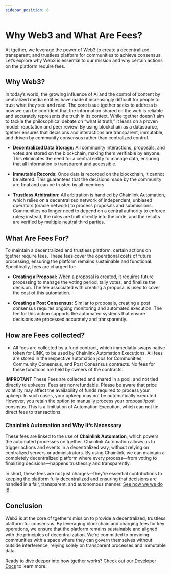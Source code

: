 ```yaml
---
sidebar_position: 6
---
```

# Why Web3 and What Are Fees?

At tgether, we leverage the power of Web3 to create a decentralized, transparent, and trustless platform for communities to achieve consensus. Let’s explore why Web3 is essential to our mission and why certain actions on the platform require fees.

## Why Web3?

In today’s world, the growing influence of AI and the control of content by centralized media entities have made it increasingly difficult for people to trust what they see and read. The core issue tgether seeks to address is how we can be confident that the information shared on the web is reliable and accurately represents the truth in its context. While tgether doesn’t aim to tackle the philosophical debate on “what is truth,” it leans on a proven model: reputation and peer review. By using blockchain as a datasource, tgether ensures that decisions and interactions are transparent, immutable, and driven by community consensus rather than centralized control.

- **Decentralized Data Storage:** All community interactions, proposals, and votes are stored on the blockchain, making them verifiable by anyone. This eliminates the need for a central entity to manage data, ensuring that all information is transparent and accessible.

- **Immutable Records:** Once data is recorded on the blockchain, it cannot be altered. This guarantees that the decisions made by the community are final and can be trusted by all members.

- **Trustless Arbitration:** All arbitration is handled by Chainlink Automation, which relies on a decentralized network of independent, unbiased operators (oracle network) to process proposals and submissions. Communities no longer need to depend on a central authority to enforce rules; instead, the rules are built directly into the code, and the results are verified by multiple neutral third parties.

## What Are Fees For?

To maintain a decentralized and trustless platform, certain actions on tgether require fees. These fees cover the operational costs of future processing, ensuring the platform remains sustainable and functional. Specifically, fees are charged for:

- **Creating a Proposal:** When a proposal is created, it requires future processing to manage the voting period, tally votes, and finalize the decision. The fee associated with creating a proposal is used to cover the cost of this automation.

- **Creating a Post Consensus:** Similar to proposals, creating a post consensus requires ongoing monitoring and automated execution. The fee for this action supports the automated systems that ensure decisions are processed accurately and transparently.

## How are Fees collected?
- All fees are collected by a fund contract, which immediatly swaps native token for LINK, to be used by Chainlink Automation Executions. All fees are stored in the respective automation jobs for Communities, Community Conesnsus, and Post Conesnsus contracts. No fees for these functions are held by owners of the contracts.

**IMPROTANT** These Fees are collected and shared in a pool, and not tied directly to upkeeps. Fees are nonrefundable. Please be aware that price volatility may affect the availability of funds required to process your upkeep. In such cases, your upkeep may not be automatically executed. However, you retain the option to manually process your proposal/post consnsus. This is a limitiation of Automation Execution, which can not tie direct fees to transactions.

### Chainlink Automation and Why It’s Necessary

These fees are linked to the use of **Chainlink Automation**, which powers the automated processes on tgether. Chainlink Automation allows us to trigger actions and events in a decentralized way, without relying on centralized servers or administrators. By using Chainlink, we can maintain a completely decentralized platform where every process—from voting to finalizing decisions—happens trustlessly and transparently.

In short, these fees are not just charges—they’re essential contributions to keeping the platform fully decentralized and ensuring that decisions are handled in a fair, transparent, and autonomous manner.
[See how we we do it!](/docs/Developer-Docs/chainlink-automation)

## Conclusion

Web3 is at the core of tgether’s mission to provide a decentralized, trustless platform for consensus. By leveraging blockchain and charging fees for key operations, we ensure that the platform remains sustainable and aligned with the principles of decentralization. We’re committed to providing communities with a space where they can govern themselves without outside interference, relying solely on transparent processes and immutable data.

Ready to dive deeper into how tgether works? Check out our [Developer Docs](../Developer-Docs/getting-started.md) to learn more.
